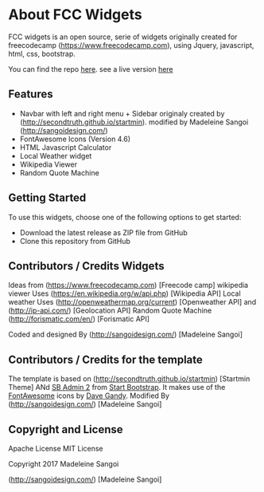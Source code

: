 # About FCC Widgets

FCC widgets is an open source, serie of widgets originally created for freecodecamp  (https://www.freecodecamp.com), using Jquery, javascript, html, css, bootstrap.

You can find the repo [here](https://github.com/leinedam/FCC_Widgets.git).
see a live version [here](http://widgets-ms.surge.sh/)

## Features

* Navbar with left and right menu + Sidebar originaly created by (http://secondtruth.github.io/startmin).  modified by Madeleine Sangoi (http://sangoidesign.com/)
* FontAwesome Icons (Version 4.6)
* HTML Javascript Calculator
* Local Weather widget
* Wikipedia Viewer
* Random Quote Machine


## Getting Started

To use this widgets, choose one of the following options to get started:

* Download the latest release as ZIP file from GitHub
* Clone this repository from GitHub


## Contributors / Credits Widgets

Ideas from (https://www.freecodecamp.com) [Freecode camp] 
wikipedia viewer Uses (https://en.wikipedia.org/w/api.php) [Wikipedia API] 
Local weather Uses (http://openweathermap.org/current) [Openweather API] and
(http://ip-api.com/) [Geolocation API]
Random Quote Machine (http://forismatic.com/en/) [Forismatic API] 

Coded and designed By (http://sangoidesign.com/) [Madeleine Sangoi] 


## Contributors / Credits for the template

The template is based on 
(http://secondtruth.github.io/startmin) [Startmin Theme] ANd
[SB Admin 2](http://startbootstrap.com/template-overviews/sb-admin-2/) from [Start Bootstrap](http://startbootstrap.com/).
It makes use of the [FontAwesome](http://fontawesome.io/) icons by [Dave Gandy](https://twitter.com/davegandy). 
Modified By (http://sangoidesign.com/) [Madeleine Sangoi] 


## Copyright and License

Apache License
MIT License

Copyright 2017 Madeleine Sangoi

(http://sangoidesign.com/) [Madeleine Sangoi] 

